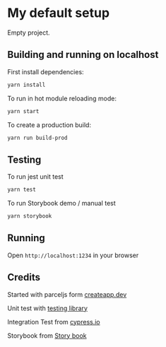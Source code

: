 # My default setup

Empty project.

## Building and running on localhost

First install dependencies:

```sh
yarn install
```

To run in hot module reloading mode:

```sh
yarn start
```

To create a production build:

```sh
yarn run build-prod
```

## Testing

To run jest unit test

```sh
yarn test
```

To run Storybook demo / manual test

```sh
yarn storybook
```

## Running

Open `http://localhost:1234` in your browser

## Credits

Started with parceljs form [createapp.dev](https://createapp.dev/)

Unit test with [testing library](https://testing-library.com/)

Integration Test from [cypress.io](https://www.cypress.io/)

Storybook from [Story book](https://storybook.js.org/)
